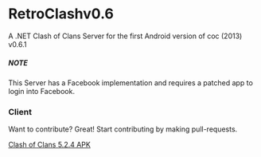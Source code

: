# RetroClashv0.6
 A .NET Clash of Clans Server for the first Android version of coc (2013) v0.6.1

##### NOTE 

This Server has a Facebook implementation and requires a patched app to login into Facebook.


### Client

Want to contribute? Great!
Start contributing by making pull-requests.

[Clash of Clans 5.2.4 APK](https://clash-of-clans.en.uptodown.com/android/download/50586)


